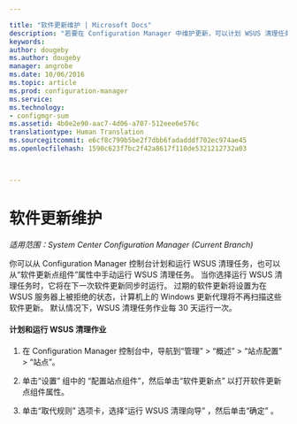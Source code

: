 ```yaml
---

title: "软件更新维护 | Microsoft Docs"
description: "若要在 Configuration Manager 中维护更新，可以计划 WSUS 清理任务，也可以手动运行它。"
keywords: 
author: dougeby
ms.author: dougeby
manager: angrobe
ms.date: 10/06/2016
ms.topic: article
ms.prod: configuration-manager
ms.service: 
ms.technology:
- configmgr-sum
ms.assetid: 4b0e2e90-aac7-4d06-a707-512eee6e576c
translationtype: Human Translation
ms.sourcegitcommit: e6cf8c799b5be2f7dbb6fadadddf702ec974ae45
ms.openlocfilehash: 1590c623f7bc2f42a8617f110de5321212732a03



---
```

# <a name="software-updates-maintenance"></a>软件更新维护

*适用范围：System Center Configuration Manager (Current Branch)*

你可以从 Configuration Manager 控制台计划和运行 WSUS 清理任务，也可以从“软件更新点组件”属性中手动运行 WSUS 清理任务。 当你选择运行 WSUS 清理任务时，它将在下一次软件更新同步时运行。 过期的软件更新将设置为在 WSUS 服务器上被拒绝的状态，计算机上的 Windows 更新代理将不再扫描这些软件更新。 默认情况下，WSUS 清理任务作业每 30 天运行一次。  

#### <a name="to-schedule-and-run-the-wsus-cleanup-job"></a>计划和运行 WSUS 清理作业  

1.  在 Configuration Manager 控制台中，导航到“管理” > “概述” > “站点配置” > “站点”。  

2.  单击“设置”  组中的  “配置站点组件”，然后单击“软件更新点”  以打开软件更新点组件属性。  

3.  单击“取代规则”  选项卡，选择“运行 WSUS 清理向导” ，然后单击“确定” 。



<!--HONumber=Dec16_HO3-->


